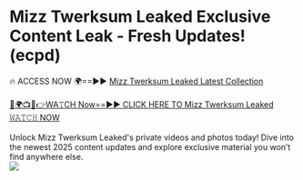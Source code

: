 # Mizz Twerksum Leaked Exclusive Content Leak - Fresh Updates! (ecpd)

🔥 ACCESS NOW 🌍==►► <a href="https://tinyurl.com/kvy9nzfs" rel="nofollow">Mizz Twerksum Leaked Latest Collection</a>
<br><br>
[🔴🌍📺📱👉WA𝚃CH Now==►► CLICK HERE TO Mizz Twerksum Leaked 𝚆𝙰𝚃𝙲𝙷 NOW](https://tinyurl.com/kvy9nzfs)
<br><br>
Unlock Mizz Twerksum Leaked's private videos and photos today! Dive into the newest 2025 content updates and explore exclusive material you won’t find anywhere else.
<br>
<a href="https://tinyurl.com/kvy9nzfs" rel="nofollow" data-target="animated-image.originalLink"><img src="https://camo.githubusercontent.com/8a4f000d20f83aca3bf7ec5f350d767afa0574a8a352519fd8cfa583a6f93a33/68747470733a2f2f692e696d6775722e636f6d2f644a486b345a712e676966" data-canonical-src="https://i.imgur.com/dJHk4Zq.gif" style="max-width: 100%; display: inline-block;" data-target="animated-image.originalImage"></a>
<br>
